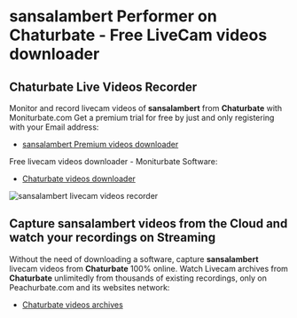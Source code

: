 # sansalambert Performer on Chaturbate - Free LiveCam videos downloader

## Chaturbate Live Videos Recorder

Monitor and record livecam videos of **sansalambert** from **Chaturbate** with Moniturbate.com
Get a premium trial for free by just and only registering with your Email address:
* [sansalambert Premium videos downloader](https://moniturbate.com/request-demo-licence-key.html)

Free livecam videos downloader - Moniturbate Software:
* [Chaturbate videos downloader](https://moniturbate.com/moniturbate-download-software.html)

![sansalambert livecam videos recorder](https://peachurnet.com/templates/moniturbate-software.png)


## Capture sansalambert videos from the Cloud and watch your recordings on Streaming

Without the need of downloading a software, capture **sansalambert** livecam videos from **Chaturbate** 100% online.
Watch Livecam archives from **Chaturbate** unlimitedly from thousands of existing recordings, only on Peachurbate.com and its websites network:
* [Chaturbate videos archives](https://peachurnet.com/)